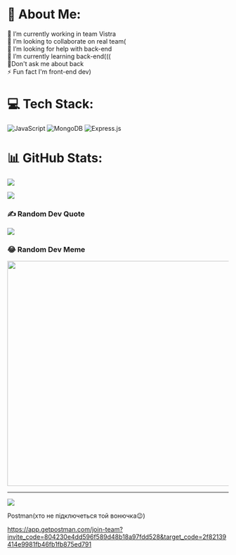 # 💫 About Me:

🔭 I’m currently working in team Vistra<br>👯 I’m looking to collaborate on real team(<br>🤝 I’m looking for help with back-end<br>🌱 I’m currently learning back-end(((<br>💬Don't ask me about back<br>⚡ Fun fact I'm front-end dev)

# 💻 Tech Stack:

![JavaScript](https://img.shields.io/badge/javascript-%23323330.svg?style=for-the-badge&logo=javascript&logoColor=%23F7DF1E) ![MongoDB](https://img.shields.io/badge/MongoDB-%234ea94b.svg?style=for-the-badge&logo=mongodb&logoColor=white) ![Express.js](https://img.shields.io/badge/express.js-%23404d59.svg?style=for-the-badge&logo=express&logoColor=%2361DAFB)

# 📊 GitHub Stats:

![](https://github-readme-stats.vercel.app/api?username=Vistra&theme=nightowl&hide_border=false&include_all_commits=true&count_private=true)<br/>

![](https://github-readme-stats.vercel.app/api/top-langs/?username=Vistra&theme=nightowl&hide_border=false&include_all_commits=true&count_private=true&layout=compact)

### ✍️ Random Dev Quote

![](https://quotes-github-readme.vercel.app/api?type=horizontal&theme=radical)

### 😂 Random Dev Meme

<img src="https://rm.up.railway.app/" width="512px"/>

---

[![](https://visitcount.itsvg.in/api?id=Vistra&icon=2&color=5)](https://visitcount.itsvg.in)

Postman(хто не підключеться той вонючка😉)

https://app.getpostman.com/join-team?invite_code=804230e4dd596f589d48b18a97fdd528&target_code=2f82139414e9981fb46fb1fb875ed791
